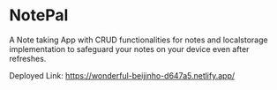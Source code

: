 # NotePal  
 A Note taking App with CRUD functionalities for notes and localstorage implementation 
 to safeguard your notes on your device even after refreshes.

 Deployed Link: https://wonderful-beijinho-d647a5.netlify.app/
